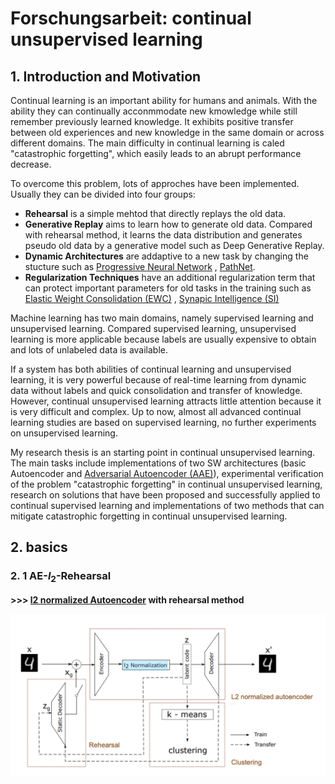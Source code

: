 # Forschungsarbeit: continual unsupervised learning

## 1. Introduction and Motivation
Continual learning is an important ability for humans and animals. With the ability they can continually acconmmodate new kmowledge while still remember previously learned knowledge. It exhibits positive transfer between old experiences and new knowledge in the same domain or across different domains. The main difficulty in continual learning is caled "catastrophic forgetting", which easily leads to an abrupt performance decrease. 

To overcome this problem, lots of approches have been implemented. Usually they can be divided into four groups:

- **Rehearsal** is a simple mehtod that directly replays the old data.
- **Generative Replay** aims to learn how to generate old data. Compared with rehearsal method, it learns the data distribution and generates pseudo old data by a generative model such as Deep Generative Replay.
- **Dynamic Architectures** are addaptive to a new task by changing the stucture such as [Progressive Neural Network](https://arxiv.org/abs/1606.04671) , [PathNet](https://arxiv.org/abs/1701.08734).
- **Regularization Techniques** have an additional regularization term that can protect important parameters for old tasks in the training such as [Elastic Weight Consolidation (EWC)](https://www.pnas.org/content/pnas/114/13/3521.full.pdf) , [Synapic Intelligence (SI)](http://proceedings.mlr.press/v70/zenke17a/zenke17a.pdf)



Machine learning has two main domains, namely supervised learning and unsupervised learning. Compared supervised learning, unsupervised learning is more applicable because labels are usually expensive to obtain and lots of unlabeled data is available.

If a system has both abilities of continual learning and unsupervised learning, it is very powerful because of real-time learning from dynamic data without labels and quick consolidation and transfer of knowledge. However, continual unsupervised learning attracts little attention because it is very difficult and complex. Up to now, almost all advanced continual learning studies are based on supervised learning, no further experiments on unsupervised learning. 

My research thesis is an starting point in continual unsupervised learning. The main tasks include implementations of two SW architectures (basic Autoencoder and  [Adversarial Autoencoder (AAE)](https://arxiv.org/abs/1511.05644)), experimental verification of the problem "catastrophic forgetting" in continual unsupervised learning, research on solutions that have been proposed and successfully applied to continual supervised learning and implementations of two methods that can mitigate catastrophic forgetting in continual unsupervised learning.



## 2. basics

### 2. 1 AE-$l_2$-Rehearsal

**>>>  [l2 normalized Autoencoder](https://ieeexplore.ieee.org/document/8489068) with rehearsal method**



![image](https://github.com/cloudwy/FA/blob/master/photos/AE.png)

